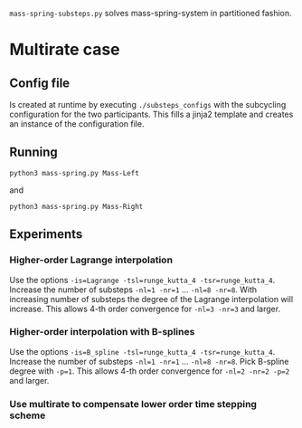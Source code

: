 `mass-spring-substeps.py` solves mass-spring-system in partitioned fashion.

# Multirate case

## Config file

Is created at runtime by executing `./substeps_configs` with the subcycling configuration for the two participants. This fills a jinja2 template and creates an instance of the configuration file.

## Running

```
python3 mass-spring.py Mass-Left
```

and

```
python3 mass-spring.py Mass-Right
```

## Experiments

### Higher-order Lagrange interpolation

Use the options `-is=Lagrange -tsl=runge_kutta_4 -tsr=runge_kutta_4`. Increase the number of substeps `-nl=1 -nr=1` ... `-nl=8 -nr=8`. With increasing number of substeps the degree of the Lagrange interpolation will increase. This allows 4-th order convergence for `-nl=3 -nr=3` and larger.

### Higher-order interpolation with B-splines

Use the options `-is=B_spline -tsl=runge_kutta_4 -tsr=runge_kutta_4`. Increase the number of substeps `-nl=1 -nr=1` ... `-nl=8 -nr=8`. Pick B-spline degree with `-p=1`. This allows 4-th order convergence for `-nl=2 -nr=2 -p=2` and larger.

### Use multirate to compensate lower order time stepping scheme